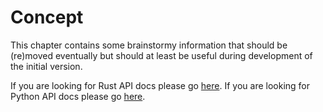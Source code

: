 # Concept

This chapter contains some brainstormy information that should be (re)moved eventually but should at least be useful during development of the initial version.

If you are looking for Rust API docs please go [here](https://mbrobbel.github.io/dqcsim-rs/rust_/dqcsim/).
If you are looking for Python API docs please go [here](https://mbrobbel.github.io/dqcsim-rs/py_/dqcsim/).

